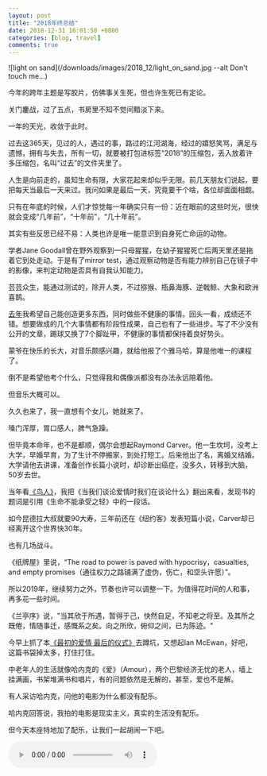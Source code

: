 ```yaml
---
layout: post
title: "2018年终总结"
date: 2018-12-31 16:01:58 +0800
categories: [blog, travel]
comments: true
---
```


![light on sand](/downloads/images/2018_12/light_on_sand.jpg --alt Don't touch me...)

今年的跨年主题是写胶片，仿佛事关生死，但也许生死已有定论。

关门鏖战，过了五点，书房里不知不觉间黯淡下来。

一年的天光，收敛于此时。

过去这365天，见过的人，遇过的事，路过的江河湖海，经过的嬉怒笑骂，满足与遗憾，拥有与失去，所有一切，就要被打包进标签“2018”的压缩包，丢入放着许多压缩包，名叫“过去”的文件夹里了。

人生是向前走的，虽知生命有限，大家花起来却似乎无限。前几天朋友们说起，要把每天当最后一天来过。我问如果是最后一天，究竟要干个啥，各位却面面相觑。

只有在年底的时候，人们才惊觉每一年确实只有一份：近在眼前的这些时光，很快就会变成“几年前”，“十年前”，“几十年前”。

其实有些反思已经不易：人类也许是唯一能意识到自身死亡命运的动物。

学者Jane Goodall曾在野外观察到一只母猩猩，在幼子猩猩死亡后两天里还是拖着它到处走动。于是有了mirror test，通过观察动物是否有能力辨别自己在镜子中的影像，来判定动物是否具有自我认知能力。

芸芸众生，能通过测试的，除开人类，不过猕猴、瓶鼻海豚、逆戟鲸、大象和欧洲喜鹊。

[去年](https://lenciel.com/2017/12/last-day-in-2017/)我希望自己能创造更多东西，同时做些不健康的事情。回头一看，成绩还不错。想要做成的几个大事情都有阶段性成果，自己也有了一些进步。写了不少没有公开的文章，踢球又换了7个脚趾甲，不健康的事情都保持着良好势头。

蒙爷在快乐的长大，对音乐颇感兴趣，就给他报了个雅马哈，算是他唯一的课程了。

倒不是希望他考个什么，只觉得我和偶像派都没有办法永远陪着他。

但音乐大概可以。

久久也来了，我一直想有个女儿，她就来了。

嗓门浑厚，胃口感人，脾气急躁。

但毕竟本命年，也不是都顺，偶尔会想起Raymond Carver。他一生坎坷，没考上大学，早婚早育，为了生计不停搬家，到处打短工。后来他出了名，离婚又结婚。大学请他去讲课，准备创作长篇小说时，却诊断出癌症，没多久，转移到大脑，50岁去世。

当年看[《鸟人》](https://lenciel.com/2015/02/birdman/)，我把《当我们谈论爱情时我们在谈论什么》翻出来看，发现书的题词是引用《生命不能承受之轻》中的一段话。

如今昆德拉大叔就要90大寿，三年前还在《纽约客》发表短篇小说，Carver却已经离开这个世界快30年。

也有几场战斗。

《纸牌屋》里说，“The road to power is paved with hypocrisy，casualties, and empty promises（通往权力之路铺满了虚伪，伤亡，和空头许愿）”。

所以2019年，继续努力之外，节奏也许可以调整一下。为值得花时间的人和事，再多花一些时间。

《兰亭序》说，"当其欣于所遇，暂得于己，快然自足，不知老之将至。及其所之既倦，情随事迁，感慨系之矣。向之所欣，俯仰之间，已为陈迹。"

今早上抓了本[《最初的爱情 最后的仪式》](https://book.douban.com/subject/4011440/)去蹲坑，又想起Ian McEwan，好吧，这篇书袋掉太多，打住打住。

中老年人的生活就像哈内克的《爱》（Amour），两个巴黎经济无忧的老人，墙上挂满画，书架堆满书和唱片，有的问题依然是无解的，甚至，爱也不是解。

有人采访哈内克，问他的电影为什么都没有配乐。

哈内克回答说，我拍的电影是现实主义，真实的生活没有配乐。

但今天本座特地加了配乐，让我们一起胡闹一下吧。

<audio controls loop preload><source src="{{ site.static_base }}/downloads/audio/demons_acoustic.mp3"></audio>